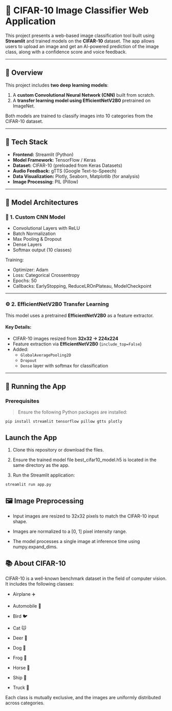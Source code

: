# 🧠 CIFAR-10 Image Classifier Web Application

This project presents a web-based image classification tool built using **Streamlit** and trained models on the **CIFAR-10** dataset. The app allows users to upload an image and get an AI-powered prediction of the image class, along with a confidence score and voice feedback.

---

## 📌 Overview

This project includes **two deep learning models**:

1. A **custom Convolutional Neural Network (CNN)** built from scratch.
2. A **transfer learning model using EfficientNetV2B0** pretrained on ImageNet.

Both models are trained to classify images into 10 categories from the CIFAR-10 dataset.

---

## 🧰 Tech Stack

- **Frontend:** Streamlit (Python)
- **Model Framework:** TensorFlow / Keras
- **Dataset:** CIFAR-10 (preloaded from Keras Datasets)
- **Audio Feedback:** gTTS (Google Text-to-Speech)
- **Data Visualization:** Plotly, Seaborn, Matplotlib (for analysis)
- **Image Processing:** PIL (Pillow)

---

## 🧪 Model Architectures

### 🔧 1. Custom CNN Model

- Convolutional Layers with ReLU
- Batch Normalization
- Max Pooling & Dropout
- Dense Layers
- Softmax output (10 classes)

Training:
- Optimizer: Adam
- Loss: Categorical Crossentropy
- Epochs: 50
- Callbacks: EarlyStopping, ReduceLROnPlateau, ModelCheckpoint

---

### ⚙️ 2. EfficientNetV2B0 Transfer Learning

This model uses a pretrained **EfficientNetV2B0** as a feature extractor.

#### Key Details:
- CIFAR-10 images resized from **32x32 → 224x224**
- Feature extraction via **EfficientNetV2B0** (`include_top=False`)
- Added:
  - `GlobalAveragePooling2D`
  - `Dropout`
  - `Dense` layer with softmax for classification

---

## 🚀 Running the App

### Prerequisites

> Ensure the following Python packages are installed:

```bash
pip install streamlit tensorflow pillow gtts plotly
```

## Launch the App
1. Clone this repository or download the files.

2. Ensure the trained model file best_cifar10_model.h5 is located in the same directory as the app.

3. Run the Streamlit application:

```bash
streamlit run app.py
```

## 🖼️ Image Preprocessing
- Input images are resized to 32x32 pixels to match the CIFAR-10 input shape.

- Images are normalized to a [0, 1] pixel intensity range.

- The model processes a single image at inference time using numpy.expand_dims.

## 📚 About CIFAR-10
CIFAR-10 is a well-known benchmark dataset in the field of computer vision. It includes the following classes:

- Airplane ✈️

- Automobile 🚗

- Bird 🐦

- Cat 🐱

- Deer 🦌

- Dog 🐶

- Frog 🐸

- Horse 🐴

- Ship 🚢

- Truck 🚚

Each class is mutually exclusive, and the images are uniformly distributed across categories.
